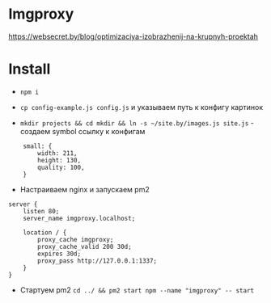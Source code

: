 # Imgproxy

https://websecret.by/blog/optimizaciya-izobrazhenij-na-krupnyh-proektah

# Install

- `npm i`

- `cp config-example.js config.js` и указываем путь к конфигу картинок

- `mkdir projects && cd mkdir && ln -s ~/site.by/images.js site.js` - создаем symbol ссылку к конфигам

```
    small: {
        width: 211,
        height: 130,
        quality: 100,
    }
```

- Настраиваем nginx и запускаем pm2 

```
server {
    listen 80;
    server_name imgproxy.localhost;
    
    location / {
        proxy_cache imgproxy;
        proxy_cache_valid 200 30d;
        expires 30d;
        proxy_pass http://127.0.0.1:1337;
    }
}
```

- Стартуем pm2 `cd ../ && pm2 start npm --name "imgproxy" -- start`
